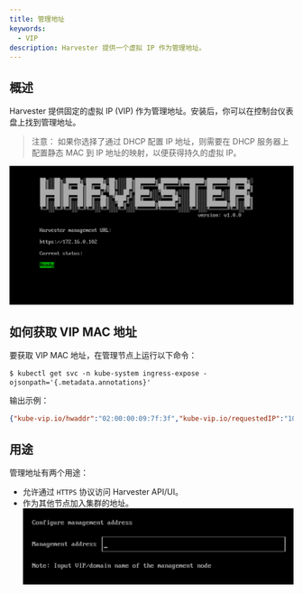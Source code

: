 ```yaml
---
title: 管理地址
keywords:
  - VIP
description: Harvester 提供一个虚拟 IP 作为管理地址。
---
```


## 概述

Harvester 提供固定的虚拟 IP (VIP) 作为管理地址。安装后，你可以在控制台仪表盘上找到管理地址。

> 注意：
> 如果你选择了通过 DHCP 配置 IP 地址，则需要在 DHCP 服务器上配置静态 MAC 到 IP 地址的映射，以便获得持久的虚拟 IP。

![](../assets/iso-installed.png)

## 如何获取 VIP MAC 地址

要获取 VIP MAC 地址，在管理节点上运行以下命令：

```shell
$ kubectl get svc -n kube-system ingress-expose -ojsonpath='{.metadata.annotations}'
```

输出示例：

```json
{"kube-vip.io/hwaddr":"02:00:00:09:7f:3f","kube-vip.io/requestedIP":"10.84.102.31"}
```

## 用途

管理地址有两个用途：

- 允许通过 `HTTPS` 协议访问 Harvester API/UI。
- 作为其他节点加入集群的地址。
  ![](../assets/configure-management-address.png)
